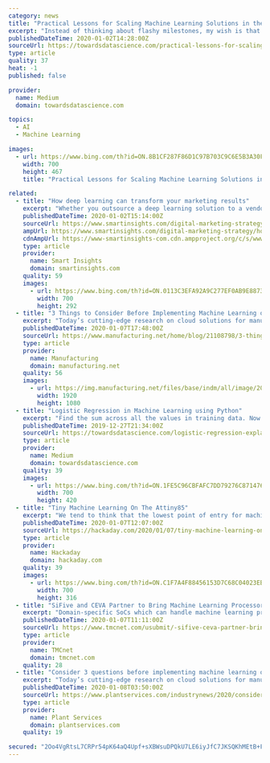 ```yaml
---
category: news
title: "Practical Lessons for Scaling Machine Learning Solutions in the Real World"
excerpt: "Instead of thinking about flashy milestones, my wish is that in this new year we make progress streamlining the end to end lifecycle of large scale machine learning solutions. Despite all the progress in machine learning stacks, the implementations of large scale solutions remains a difficult challenge for most organizations. My company ..."
publishedDateTime: 2020-01-02T14:28:00Z
sourceUrl: https://towardsdatascience.com/practical-lessons-for-scaling-machine-learning-solutions-in-the-real-world-e33c7254a0f6
type: article
quality: 37
heat: -1
published: false

provider:
  name: Medium
  domain: towardsdatascience.com

topics:
  - AI
  - Machine Learning

images:
  - url: https://www.bing.com/th?id=ON.8B1CF287F86D1C97B703C9C6E5B3A30F
    width: 700
    height: 467
    title: "Practical Lessons for Scaling Machine Learning Solutions in the Real World"

related:
  - title: "How deep learning can transform your marketing results"
    excerpt: "Whether you outsource a deep learning solution to a vendor or bring that expertise in-house, here’s what marketers need to do to make deep learning work. Technology continues to push the boundaries of what’s possible for marketers. While most marketing executives understand that software can drive growth, not everyone is familiar with the ..."
    publishedDateTime: 2020-01-02T15:14:00Z
    sourceUrl: https://www.smartinsights.com/digital-marketing-strategy/how-deep-learning-can-transform-your-marketing-results/
    ampUrl: https://www.smartinsights.com/digital-marketing-strategy/how-deep-learning-can-transform-your-marketing-results/amp/
    cdnAmpUrl: https://www-smartinsights-com.cdn.ampproject.org/c/s/www.smartinsights.com/digital-marketing-strategy/how-deep-learning-can-transform-your-marketing-results/amp/
    type: article
    provider:
      name: Smart Insights
      domain: smartinsights.com
    quality: 59
    images:
      - url: https://www.bing.com/th?id=ON.0113C3EFA92A9C277EF0AB9E8873C445
        width: 700
        height: 292
  - title: "3 Things to Consider Before Implementing Machine Learning or AI"
    excerpt: "Today’s cutting-edge research on cloud solutions for manufacturers highlights how artificial intelligence and machine learning have the potential to prevent downtime, improve safety, and reduce material waste. That’s exciting for industry leaders, who are always looking for ways to refine these core efforts. At AWS’s re:Invent conference ..."
    publishedDateTime: 2020-01-07T17:48:00Z
    sourceUrl: https://www.manufacturing.net/home/blog/21108798/3-things-to-consider-before-implementing-machine-learning-or-ai
    type: article
    provider:
      name: Manufacturing
      domain: manufacturing.net
    quality: 56
    images:
      - url: https://img.manufacturing.net/files/base/indm/all/image/2020/01/16x9/Metal_gear_wheels_with_the_engraving_Artificial_Intelligence___3d_render_888759400_5200x3072.5e14b67450ee2.png?auto=format&amp;fit=max&amp;w=1200
        width: 1920
        height: 1080
  - title: "Logistic Regression in Machine Learning using Python"
    excerpt: "Find the sum across all the values in training data. Now that we have the error, we need to update the values of our parameters to minimize this error. This is where the “learning” actually happens, since our model is updating itself based on it’s previous output to obtain a more accurate output in the next step. Hence with each iteration ..."
    publishedDateTime: 2019-12-27T21:34:00Z
    sourceUrl: https://towardsdatascience.com/logistic-regression-explained-and-implemented-in-python-880955306060
    type: article
    provider:
      name: Medium
      domain: towardsdatascience.com
    quality: 39
    images:
      - url: https://www.bing.com/th?id=ON.1FE5C96CBFAFC7DD79276C871476C9BC
        width: 700
        height: 420
  - title: "Tiny Machine Learning On The Attiny85"
    excerpt: "We tend to think that the lowest point of entry for machine learning (ML) is on a Raspberry Pi, which it definitely is not. [EloquentArduino] has been pushing the limits to the low end of the scale, and managed to get a basic classification model running on the ATtiny85. Using his experience of running ML models on an old Arduino Nano ..."
    publishedDateTime: 2020-01-07T12:07:00Z
    sourceUrl: https://hackaday.com/2020/01/07/tiny-machine-learning-on-the-attiny85/
    type: article
    provider:
      name: Hackaday
      domain: hackaday.com
    quality: 39
    images:
      - url: https://www.bing.com/th?id=ON.C1F7A4F88456153D7C68C04023EB8F8A
        width: 700
        height: 316
  - title: "SiFive and CEVA Partner to Bring Machine Learning Processors to Mainstream Markets"
    excerpt: "Domain-specific SoCs which can handle machine learning processing on-device are set to become mainstream, as the processing workloads of devices increasingly includes a mix of traditional software and efficient deep neural networks to maximize performance, battery life and to add new intelligent features. Cloud-based AI inference is not ..."
    publishedDateTime: 2020-01-07T11:11:00Z
    sourceUrl: https://www.tmcnet.com/usubmit/-sifive-ceva-partner-bring-machine-learning-processors-mainstream-/2020/01/07/9077061.htm
    type: article
    provider:
      name: TMCnet
      domain: tmcnet.com
    quality: 28
  - title: "Consider 3 questions before implementing machine learning or AI"
    excerpt: "Today’s cutting-edge research on cloud solutions for manufacturers highlights how artificial intelligence and machine learning have the potential to prevent downtime, improve safety, and reduce material waste. That’s exciting for industry leaders, who are always looking for ways to refine these core efforts. At AWS’s re:Invent conference ..."
    publishedDateTime: 2020-01-08T03:50:00Z
    sourceUrl: https://www.plantservices.com/industrynews/2020/consider-3-questions-before-implementing-machine-learning-or-ai/
    type: article
    provider:
      name: Plant Services
      domain: plantservices.com
    quality: 19

secured: "2Oo4VgRtsL7CRPr54pK64aQ4Upf+sXBWsuDPQkU7LE6iyJfC7JKSQKhMEtB+FOXtu1BZW0snBVKtODAjPDQkDyk3uuMf2OFiTN7JRs0DkJ3cEgviofD10zNHb2a7wPkr9XElXJd1dS2Erx+xvepNnbx2uk5I3LEGmDo5A/eufllVs+jOv/4eMyLuSYIwT8IVMkoJFLAaKBabSqKTmJy3vAyLFDdx5r2IEoOfP1nPcacIaX5y8f3xDHrgyfSGz7i0cJWvcuTA20XBtLxLO1Egkg==;Y15rFf5Y+JMYErcgThxQAg=="
---
```


